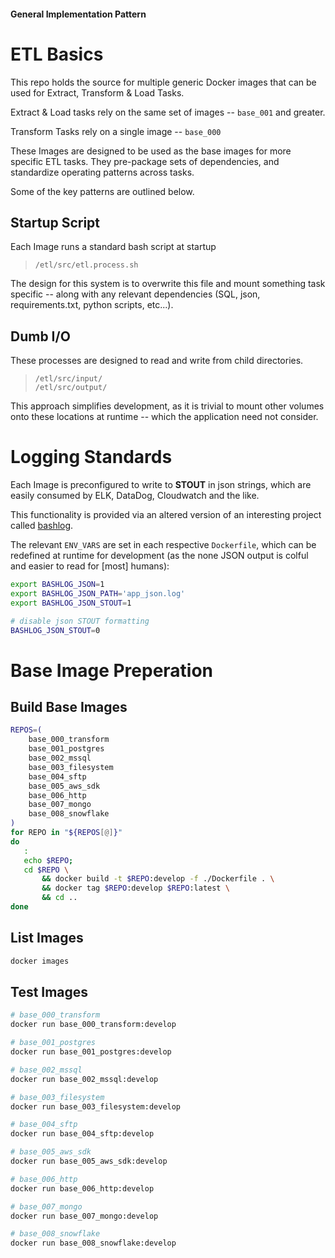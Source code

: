#### General Implementation Pattern
# ETL Basics

This repo holds the source for multiple generic Docker images that can be used for Extract, Transform & Load Tasks.

Extract & Load tasks rely on the same set of images -- `base_001` and greater.

Transform Tasks rely on a single image -- `base_000`

These Images are designed to be used as the base images for more specific ETL tasks. They pre-package sets of dependencies, and standardize operating patterns across tasks.

Some of the key patterns are outlined below.

## Startup Script

Each Image runs a standard bash script at startup

> `/etl/src/etl.process.sh`

The design for this system is to overwrite this file and mount something task specific -- along with any relevant dependencies (SQL, json, requirements.txt, python scripts, etc...).

## Dumb I/O

These processes are designed to read and write from child directories.

> `/etl/src/input/`  
> `/etl/src/output/`

This approach simplifies development, as it is trivial to mount other volumes onto these locations at runtime -- which the application need not consider.

# Logging Standards

Each Image is preconfigured to write to **STOUT** in json strings, which are easily consumed by ELK, DataDog, Cloudwatch and the like.

This functionality is provided via an altered version of an interesting project called [bashlog](https://github.com/Zordrak/bashlog).

The relevant `ENV_VARS` are set in each respective `Dockerfile`, which can be redefined at runtime for development (as the none JSON output is colful and easier to read for [most] humans):
```sh
export BASHLOG_JSON=1
export BASHLOG_JSON_PATH='app_json.log'
export BASHLOG_JSON_STOUT=1

# disable json STOUT formatting
BASHLOG_JSON_STOUT=0
```


# Base Image Preperation

## Build Base Images
```sh
REPOS=(
    base_000_transform
    base_001_postgres
    base_002_mssql
    base_003_filesystem
    base_004_sftp
    base_005_aws_sdk
    base_006_http
    base_007_mongo
    base_008_snowflake
)
for REPO in "${REPOS[@]}"
do
   : 
   echo $REPO;
   cd $REPO \
       && docker build -t $REPO:develop -f ./Dockerfile . \
       && docker tag $REPO:develop $REPO:latest \
       && cd ..
done
```

## List Images
```sh
docker images
```

## Test Images
```sh
# base_000_transform
docker run base_000_transform:develop

# base_001_postgres
docker run base_001_postgres:develop

# base_002_mssql
docker run base_002_mssql:develop

# base_003_filesystem
docker run base_003_filesystem:develop

# base_004_sftp
docker run base_004_sftp:develop

# base_005_aws_sdk
docker run base_005_aws_sdk:develop

# base_006_http
docker run base_006_http:develop

# base_007_mongo
docker run base_007_mongo:develop

# base_008_snowflake
docker run base_008_snowflake:develop
```
